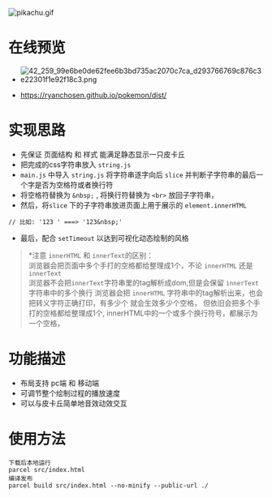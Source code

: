 ![pikachu.gif](https://i.loli.net/2021/01/05/AuXzraMPF4TcOKN.gif)
# 在线预览
- ![42_259_99e6be0de62fee6b3bd735ac2070c7ca_d293766769c876c3e22301f1e92f18c3.png](https://i.loli.net/2021/01/06/bBCv5DHIUm7uoVi.png)

- https://ryanchosen.github.io/pokemon/dist/
# 实现思路
- 先保证 页面结构 和 样式 能满足静态显示一只皮卡丘
- 把完成的css字符串放入 `string.js`
- `main.js` 中导入 `string.js` 将字符串逐字向后 `slice` 并判断子字符串的最后一个字是否为空格符或者换行符
- 将空格符替换为 `&nbsp;` , 将换行符替换为 `<br>` 放回子字符串，
- 然后，将`slice` 下的子字符串放进页面上用于展示的 `element.innerHTML`
```
// 比如: '123 ' ===> '123&nbsp;'
```
- 最后，配合 `setTimeout` 以达到可视化动态绘制的风格
> *注意 `innerHTML` 和 `innerText`的区别：  
> 浏览器会把页面中多个手打的空格都给整理成1个，不论 `innerHTML` 还是 `innerText`  
> 浏览器不会把`innerText`字符串里的tag解析成dom,但是会保留 `innerText`字符串中的多个换行
> 浏览器会把 `innerHTML` 字符串中的tag解析出来，也会把转义字符正确打印，有多少个&nbsp;就会生效多少个空格，
>但依旧会把多个手打的空格都给整理成1个, innerHTML中的一个或多个换行符号，都展示为一个空格，

# 功能描述
* 布局支持 pc端 和 移动端
* 可调节整个绘制过程的播放速度
* 可以与皮卡丘简单地音效动效交互

# 使用方法
```
下载后本地运行
parcel src/index.html 
编译发布
parcel build src/index.html --no-minify --public-url ./
```
